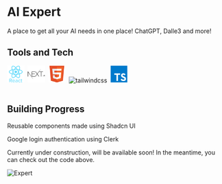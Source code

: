 <h1> AI Expert </h1>

<p>A place to get all your AI needs in one place! ChatGPT, Dalle3 and more! </p> 

<h2> Tools and Tech </h2>
<div>
  <img src="https://github.com/devicons/devicon/blob/master/icons/react/react-original-wordmark.svg" title="React" alt="React" width="40" height="40"/>&nbsp;
  <img src="https://github.com/devicons/devicon/blob/master/icons/nextjs/nextjs-original-wordmark.svg" title="Nextjs" alt="Nextjs" width="40" height="40"/>&nbsp;
  <img src="https://github.com/devicons/devicon/blob/master/icons/html5/html5-original.svg" title="HTML5" alt="HTML" width="40" height="40"/>&nbsp;
  <img src="https://cdn.jsdelivr.net/gh/devicons/devicon/icons/tailwindcss/tailwindcss-plain.svg" title="tailwindcss" alt="tailwindcss" width="40" height="40"/>&nbsp;
  <img src="https://github.com/devicons/devicon/blob/master/icons/typescript/typescript-original.svg" title="TypeScript" alt="TypeScript" width="40" height="40"/>&nbsp;
</div>

<br>

<h2>Building Progress</h2>

<p>Reusable components made using Shadcn UI</p>

<p>Google login authentication using Clerk</p>
  
<p>Currently under construction, will be available soon! In the meantime, you can check out the code above.</p>

<img width="1920" alt="Expert" src="https://github.com/Calum09/AI-Expert/assets/111386433/acbd6863-7710-4e4d-a7f0-9d2f45854842">

 
